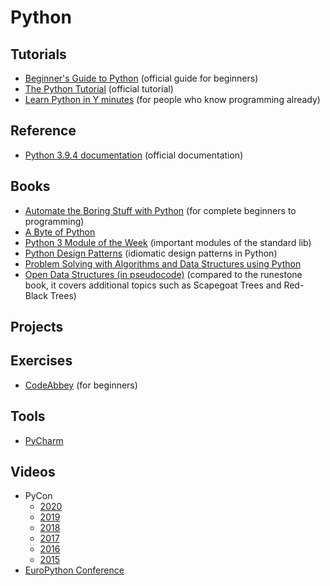 Python
======

Tutorials
---------
* [Beginner's Guide to Python](https://wiki.python.org/moin/BeginnersGuide) (official guide for beginners)
* [The Python Tutorial](https://docs.python.org/3/tutorial/) (official tutorial)
* [Learn Python in Y minutes](https://learnxinyminutes.com/docs/python/) (for people who know programming already)

Reference
---------
* [Python 3.9.4 documentation](https://docs.python.org/3/) (official documentation)

Books
-----
* [Automate the Boring Stuff with Python](https://automatetheboringstuff.com/) (for complete beginners to programming)
* [A Byte of Python](https://python.swaroopch.com/)
* [Python 3 Module of the Week](https://pymotw.com/3/) (important modules of the standard lib)
* [Python Design Patterns](https://python-patterns.guide/) (idiomatic design patterns in Python)
* [Problem Solving with Algorithms and Data Structures using Python](https://runestone.academy/runestone/books/published/pythonds/index.html)
* [Open Data Structures (in pseudocode)](http://opendatastructures.org/ods-python/) (compared to the runestone book, it covers additional topics such as Scapegoat Trees and Red-Black Trees)

Projects
--------

Exercises
---------
* [CodeAbbey](https://www.codeabbey.com/) (for beginners)

Tools
-----
* [PyCharm](https://www.jetbrains.com/pycharm/)

Videos
------
* PyCon
  * [2020](https://www.youtube.com/channel/UCMjMBMGt0WJQLeluw6qNJuA)
  * [2019](https://www.youtube.com/channel/UCxs2IIVXaEHHA4BtTiWZ2mQ)
  * [2018](https://www.youtube.com/channel/UCsX05-2sVSH7Nx3zuk3NYuQ)
  * [2017](https://www.youtube.com/channel/UCrJhliKNQ8g0qoE_zvL8eVg)
  * [2016](https://www.youtube.com/channel/UCwTD5zJbsQGJN75MwbykYNw)
  * [2015](https://www.youtube.com/channel/UCgxzjK6GuOHVKR_08TT4hJQ)
* [EuroPython Conference](https://www.youtube.com/channel/UC98CzaYuFNAA_gOINFB0e4Q)
